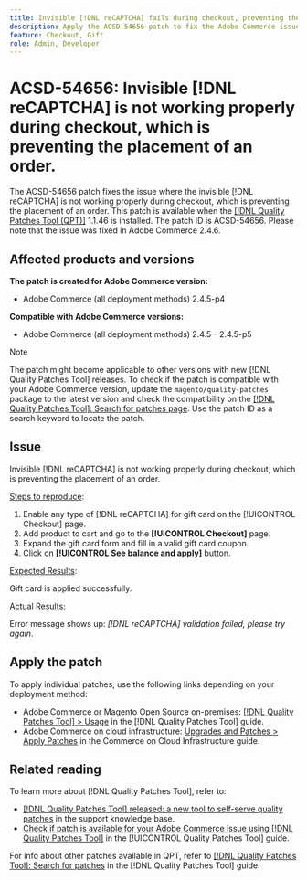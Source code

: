 ```yaml
---
title: Invisible [!DNL reCAPTCHA] fails during checkout, preventing the placement of order
description: Apply the ACSD-54656 patch to fix the Adobe Commerce issue where the invisible [!DNL reCAPTCHA] is not working properly during checkout, which is preventing the placement of an order.
feature: Checkout, Gift
role: Admin, Developer
---
```

# ACSD-54656: Invisible [!DNL reCAPTCHA] is not working properly during checkout, which is preventing the placement of an order.

The ACSD-54656 patch fixes the issue where the invisible [!DNL reCAPTCHA] is not working properly during checkout, which is preventing the placement of an order. This patch is available when the [[!DNL Quality Patches Tool (QPT)]](https://experienceleague.adobe.com/en/docs/commerce-knowledge-base/kb/announcements/commerce-announcements/magento-quality-patches-released-new-tool-to-self-serve-quality-patches) 1.1.46 is installed. The patch ID is ACSD-54656. Please note that the issue was fixed in Adobe Commerce 2.4.6.

## Affected products and versions

**The patch is created for Adobe Commerce version:**

* Adobe Commerce (all deployment methods) 2.4.5-p4

**Compatible with Adobe Commerce versions:**

* Adobe Commerce (all deployment methods) 2.4.5 - 2.4.5-p5

>[!NOTE]
>
>The patch might become applicable to other versions with new [!DNL Quality Patches Tool] releases. To check if the patch is compatible with your Adobe Commerce version, update the `magento/quality-patches` package to the latest version and check the compatibility on the [[!DNL Quality Patches Tool]: Search for patches page](https://experienceleague.adobe.com/tools/commerce-quality-patches/index.html). Use the patch ID as a search keyword to locate the patch.

## Issue

Invisible [!DNL reCAPTCHA] is not working properly during checkout, which is preventing the placement of an order. 

<u>Steps to reproduce</u>:

1. Enable any type of [!DNL reCAPTCHA] for gift card on the [!UICONTROL Checkout] page.
1. Add product to cart and go to the **[!UICONTROL Checkout]** page.
1. Expand the gift card form and fill in a valid gift card coupon.
1. Click on **[!UICONTROL See balance and apply]** button.
   
<u>Expected Results</u>:

Gift card is applied successfully.

<u>Actual Results</u>:

Error message shows up: *[!DNL reCAPTCHA] validation failed, please try again*.

## Apply the patch

To apply individual patches, use the following links depending on your deployment method:

* Adobe Commerce or Magento Open Source on-premises: [[!DNL Quality Patches Tool] > Usage](https://experienceleague.adobe.com/docs/commerce-operations/tools/quality-patches-tool/usage.html) in the [!DNL Quality Patches Tool] guide.
* Adobe Commerce on cloud infrastructure: [Upgrades and Patches > Apply Patches](https://experienceleague.adobe.com/docs/commerce-cloud-service/user-guide/develop/upgrade/apply-patches.html) in the Commerce on Cloud Infrastructure guide.

## Related reading

To learn more about [!DNL Quality Patches Tool], refer to:

* [[!DNL Quality Patches Tool] released: a new tool to self-serve quality patches](https://experienceleague.adobe.com/en/docs/commerce-knowledge-base/kb/announcements/commerce-announcements/magento-quality-patches-released-new-tool-to-self-serve-quality-patches) in the support knowledge base.
* [Check if patch is available for your Adobe Commerce issue using [!DNL Quality Patches Tool]](/help/tools/quality-patches-tool/patches-available-in-qpt/check-patch-for-magento-issue-with-magento-quality-patches.md) in the [!UICONTROL Quality Patches Tool] guide.


For info about other patches available in QPT, refer to [[!DNL Quality Patches Tool]: Search for patches](https://experienceleague.adobe.com/tools/commerce-quality-patches/index.html) in the [!DNL Quality Patches Tool] guide.
